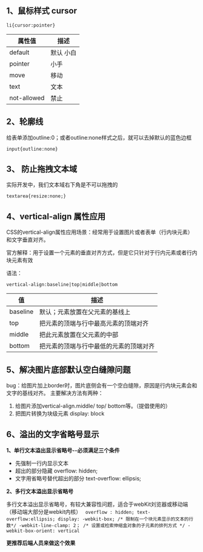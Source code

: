 ## 1、鼠标样式 cursor

`li{cursor:pointer}`

| 属性值      | 描述      |
| ----------- | --------- |
| default     | 默认 小白 |
| pointer     | 小手      |
| move        | 移动      |
| text        | 文本      |
| not-allowed | 禁止      |

## 2、轮廓线

给表单添加outline:0；或者outline:none样式之后，就可以去掉默认的蓝色边框

`input{outline:none}`

## 3、 防止拖拽文本域

实际开发中，我们文本域右下角是不可以拖拽的

`textarea{resize:none;}`

## 4、vertical-align 属性应用

CSS的vertical-align属性应用场景：经常用于设置图片或者表单（行内块元素）和文字垂直对齐。

官方解释：用于设置一个元素的垂直对齐方式，但是它只针对于行内元素或者行内块元素有效

语法：

`vertical-align:baseline|top|middle|bottom`

| 值       | 描述                                   |
| -------- | -------------------------------------- |
| baseline | 默认；元素放置在父元素的基线上         |
| top      | 把元素的顶端与行中最高元素的顶端对齐   |
| middle   | 把此元素放置在父元素的中部             |
| bottom   | 把元素的顶端与行中最低的元素的顶端对齐 |

## 5、解决图片底部默认空白缝隙问题

bug：给图片加上border时，图片底侧会有一个空白缝隙，原因是行内块元素会和文字的基线对齐。
主要解决方法有两种：

1. 给图片添加vertical-align.middle/ top/ bottom等。（提倡使用的）
2. 把图片转换为块级元素 display: block



## 6、溢出的文字省略号显示

 **1、单行文本溢出显示省略号--必须满足三个条件**

- 先强制一行内显示文本
- 超出的部分隐藏
  overflow: hidden;
- 文字用省略号替代超出的部分
  text-overflow: ellipsis;

**2、多行文本溢出显示省略号**

多行文本溢出显示省略号，有较大兼容性问题，适合于webKit刘览器或移动端（移动端大部分是webkit内核）
		` overflow : hidden;
	  text-overflow:ellipsis;
      display: -webkit-box;
    /* 限制在一个块元素显示的文本的行数*/
    -webkit-line-clamp: 2；
    /* 设置或检索伸缩盒对象的子元素的排列方式 */
   -webkit-box-orient: vertical`

**更推荐后端人员来做这个效果**